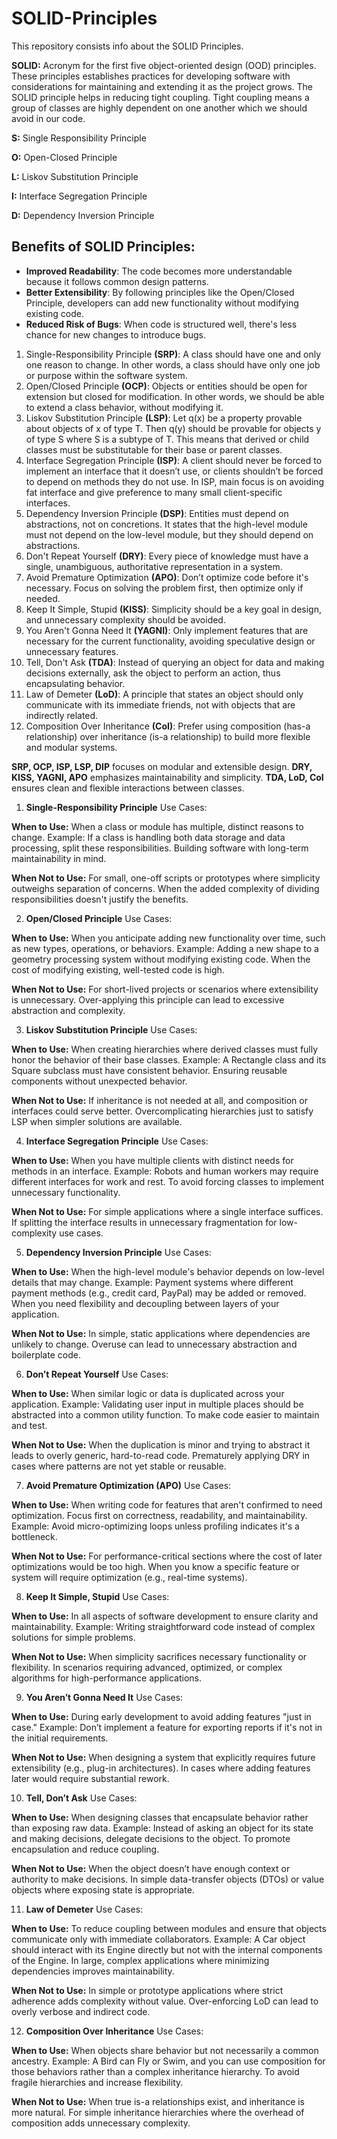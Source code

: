 # SOLID-Principles
This repository consists info about the SOLID Principles.

**SOLID:** Acronym for the first five object-oriented design (OOD) principles. These principles establishes practices for developing software with considerations for maintaining and extending it as the project grows. The SOLID principle helps in reducing tight coupling. Tight coupling means a group of classes are highly dependent on one another which we should avoid in our code.

**S:** Single Responsibility Principle

**O:** Open-Closed Principle

**L:** Liskov Substitution Principle

**I:** Interface Segregation Principle

**D:** Dependency Inversion Principle

## Benefits of SOLID Principles: 

- **Improved Readability**: The code becomes more understandable because it follows common design patterns.
- **Better Extensibility**: By following principles like the Open/Closed Principle, developers can add new functionality without modifying existing code.
- **Reduced Risk of Bugs**: When code is structured well, there's less chance for new changes to introduce bugs.



1. Single-Responsibility Principle **(SRP)**: A class should have one and only one reason to change. In other words, a class should have only one job or purpose within the software system.
2. Open/Closed Principle **(OCP)**: Objects or entities should be open for extension but closed for modification. In other words, we should be able to extend a class behavior, without modifying it.
3. Liskov Substitution Principle **(LSP)**: Let q(x) be a property provable about objects of x of type T. Then q(y) should be provable for objects y of type S where S is a subtype of T. This means that derived or child classes must be substitutable for their base or parent classes.
4. Interface Segregation Principle **(ISP)**: A client should never be forced to implement an interface that it doesn’t use, or clients shouldn’t be forced to depend on methods they do not use. In ISP, main focus is on avoiding fat interface and give preference to many small client-specific interfaces.
5. Dependency Inversion Principle **(DSP)**: Entities must depend on abstractions, not on concretions. It states that the high-level module must not depend on the low-level module, but they should depend on abstractions.
6. Don't Repeat Yourself **(DRY)**: Every piece of knowledge must have a single, unambiguous, authoritative representation in a system.
7. Avoid Premature Optimization **(APO)**: Don’t optimize code before it's necessary. Focus on solving the problem first, then optimize only if needed.
8. Keep It Simple, Stupid **(KISS)**: Simplicity should be a key goal in design, and unnecessary complexity should be avoided.
9. You Aren't Gonna Need It **(YAGNI)**: Only implement features that are necessary for the current functionality, avoiding speculative design or unnecessary features.
10. Tell, Don't Ask **(TDA)**: Instead of querying an object for data and making decisions externally, ask the object to perform an action, thus encapsulating behavior.
11. Law of Demeter **(LoD)**: A principle that states an object should only communicate with its immediate friends, not with objects that are indirectly related.
12. Composition Over Inheritance **(CoI)**: Prefer using composition (has-a relationship) over inheritance (is-a relationship) to build more flexible and modular systems.

**SRP, OCP, ISP, LSP, DIP** focuses on modular and extensible design.
**DRY, KISS, YAGNI, APO** emphasizes maintainability and simplicity.
**TDA, LoD, CoI** ensures clean and flexible interactions between classes.

1. **Single-Responsibility Principle** Use Cases: 

**When to Use:**
When a class or module has multiple, distinct reasons to change.
Example: If a class is handling both data storage and data processing, split these responsibilities.
Building software with long-term maintainability in mind.

**When Not to Use:**
For small, one-off scripts or prototypes where simplicity outweighs separation of concerns.
When the added complexity of dividing responsibilities doesn't justify the benefits.

2. **Open/Closed Principle** Use Cases: 

**When to Use:**
When you anticipate adding new functionality over time, such as new types, operations, or behaviors.
Example: Adding a new shape to a geometry processing system without modifying existing code.
When the cost of modifying existing, well-tested code is high.

**When Not to Use:**
For short-lived projects or scenarios where extensibility is unnecessary.
Over-applying this principle can lead to excessive abstraction and complexity.

3. **Liskov Substitution Principle** Use Cases: 

**When to Use:**
When creating hierarchies where derived classes must fully honor the behavior of their base classes.
Example: A Rectangle class and its Square subclass must have consistent behavior.
Ensuring reusable components without unexpected behavior.

**When Not to Use:**
If inheritance is not needed at all, and composition or interfaces could serve better.
Overcomplicating hierarchies just to satisfy LSP when simpler solutions are available.

4. **Interface Segregation Principle** Use Cases:

**When to Use:**
When you have multiple clients with distinct needs for methods in an interface.
Example: Robots and human workers may require different interfaces for work and rest.
To avoid forcing classes to implement unnecessary functionality.

**When Not to Use:**
For simple applications where a single interface suffices.
If splitting the interface results in unnecessary fragmentation for low-complexity use cases.

5. **Dependency Inversion Principle** Use Cases:
   
**When to Use:**
When the high-level module's behavior depends on low-level details that may change.
Example: Payment systems where different payment methods (e.g., credit card, PayPal) may be added or removed.
When you need flexibility and decoupling between layers of your application.

**When Not to Use:**
In simple, static applications where dependencies are unlikely to change.
Overuse can lead to unnecessary abstraction and boilerplate code.

6. **Don’t Repeat Yourself** Use Cases:
   
**When to Use:**
When similar logic or data is duplicated across your application.
Example: Validating user input in multiple places should be abstracted into a common utility function.
To make code easier to maintain and test.

**When Not to Use:**
When the duplication is minor and trying to abstract it leads to overly generic, hard-to-read code.
Prematurely applying DRY in cases where patterns are not yet stable or reusable.

7. **Avoid Premature Optimization (APO)** Use Cases:

**When to Use:**
When writing code for features that aren't confirmed to need optimization.
Focus first on correctness, readability, and maintainability.
Example: Avoid micro-optimizing loops unless profiling indicates it's a bottleneck.

**When Not to Use:**
For performance-critical sections where the cost of later optimizations would be too high.
When you know a specific feature or system will require optimization (e.g., real-time systems).

8. **Keep It Simple, Stupid** Use Cases:
   
**When to Use:**
In all aspects of software development to ensure clarity and maintainability.
Example: Writing straightforward code instead of complex solutions for simple problems.

**When Not to Use:**
When simplicity sacrifices necessary functionality or flexibility.
In scenarios requiring advanced, optimized, or complex algorithms for high-performance applications.

9. **You Aren’t Gonna Need It** Use Cases:
    
**When to Use:**
During early development to avoid adding features "just in case."
Example: Don’t implement a feature for exporting reports if it's not in the initial requirements.

**When Not to Use:**
When designing a system that explicitly requires future extensibility (e.g., plug-in architectures).
In cases where adding features later would require substantial rework.

10. **Tell, Don’t Ask** Use Cases:
    
**When to Use:**
When designing classes that encapsulate behavior rather than exposing raw data.
Example: Instead of asking an object for its state and making decisions, delegate decisions to the object.
To promote encapsulation and reduce coupling.

**When Not to Use:**
When the object doesn’t have enough context or authority to make decisions.
In simple data-transfer objects (DTOs) or value objects where exposing state is appropriate.

11. **Law of Demeter** Use Cases:
    
**When to Use:**
To reduce coupling between modules and ensure that objects communicate only with immediate collaborators.
Example: A Car object should interact with its Engine directly but not with the internal components of the Engine.
In large, complex applications where minimizing dependencies improves maintainability.

**When Not to Use:**
In simple or prototype applications where strict adherence adds complexity without value.
Over-enforcing LoD can lead to overly verbose and indirect code.

12. **Composition Over Inheritance** Use Cases:
    
**When to Use:**
When objects share behavior but not necessarily a common ancestry.
Example: A Bird can Fly or Swim, and you can use composition for those behaviors rather than a complex inheritance hierarchy.
To avoid fragile hierarchies and increase flexibility.

**When Not to Use:**
When true is-a relationships exist, and inheritance is more natural.
For simple inheritance hierarchies where the overhead of composition adds unnecessary complexity.

